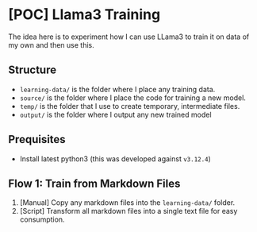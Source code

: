 # [POC] Llama3 Training

The idea here is to experiment how I can use LLama3 to train it on data of my own and then use this.

## Structure

* `learning-data/` is the folder where I place any training data.
* `source/` is the folder where I place the code for training a new model.
* `temp/` is the folder that I use to create temporary, intermediate files.
* `output/` is the folder where I output any new trained model

## Prequisites

* Install latest python3 (this was developed against `v3.12.4`)

## Flow 1: Train from Markdown Files

1. [Manual] Copy any markdown files into the `learning-data/` folder.
2. [Script] Transform all markdown files into a single text file for easy consumption.

